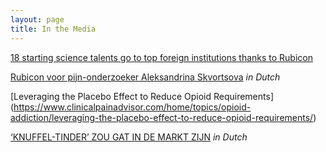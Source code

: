 ```yaml
---
layout: page
title: In the Media
---
```


[18 starting science talents go to top foreign institutions thanks to Rubicon](https://www.zonmw.nl/nl/actueel/nieuws/detail/item/18-starting-science-talents-go-to-top-foreign-institutions-thanks-to-rubicon/)

[Rubicon voor pijn-onderzoeker Aleksandrina Skvortsova](https://www.universiteitleiden.nl/nieuws/2020/04/rubicon-voor-pijn-onderzoeker-aleksandrina-skvortsova) _in Dutch_

[Leveraging the Placebo Effect to Reduce Opioid Requirements] (https://www.clinicalpainadvisor.com/home/topics/opioid-addiction/leveraging-the-placebo-effect-to-reduce-opioid-requirements/)

[‘KNUFFEL-TINDER’ ZOU GAT IN DE MARKT ZIJN](https://www.oneworld.nl/lezen/seks-gender/knuffel-tinder-zou-gat-in-de-markt-zijn/) _in Dutch_
